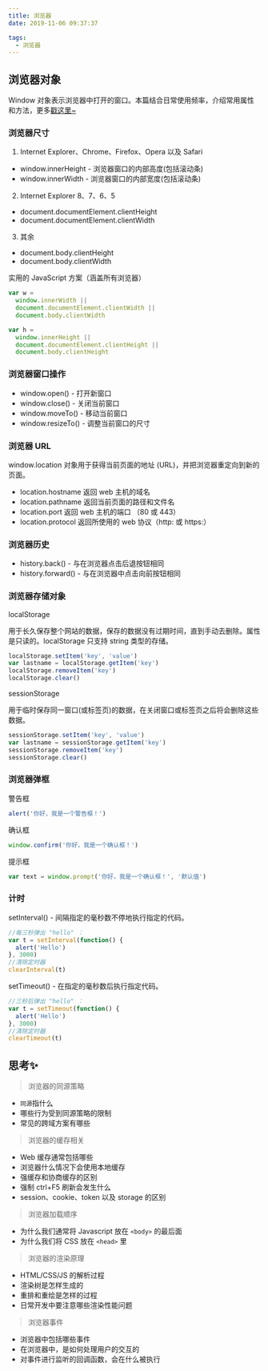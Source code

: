 ```yaml
---
title: 浏览器
date: 2019-11-06 09:37:37

tags:
  - 浏览器
---
```

## 浏览器对象

Window 对象表示浏览器中打开的窗口。本篇结合日常使用频率，介绍常用属性和方法，更多[戳这里~](https://www.runoob.com/jsref/obj-window.html)

### 浏览器尺寸

1. Internet Explorer、Chrome、Firefox、Opera 以及 Safari

- window.innerHeight - 浏览器窗口的内部高度(包括滚动条)
- window.innerWidth - 浏览器窗口的内部宽度(包括滚动条)

2. Internet Explorer 8、7、6、5

- document.documentElement.clientHeight
- document.documentElement.clientWidth

3. 其余
- document.body.clientHeight
- document.body.clientWidth

实用的 JavaScript 方案（涵盖所有浏览器）

```javascript
var w =
  window.innerWidth ||
  document.documentElement.clientWidth ||
  document.body.clientWidth

var h =
  window.innerHeight ||
  document.documentElement.clientHeight ||
  document.body.clientHeight
```

### 浏览器窗口操作

- window.open() - 打开新窗口
- window.close() - 关闭当前窗口
- window.moveTo() - 移动当前窗口
- window.resizeTo() - 调整当前窗口的尺寸

### 浏览器 URL

window.location 对象用于获得当前页面的地址 (URL)，并把浏览器重定向到新的页面。

- location.hostname 返回 web 主机的域名
- location.pathname 返回当前页面的路径和文件名
- location.port 返回 web 主机的端口 （80 或 443）
- location.protocol 返回所使用的 web 协议（http: 或 https:）

### 浏览器历史

- history.back() - 与在浏览器点击后退按钮相同
- history.forward() - 与在浏览器中点击向前按钮相同

### 浏览器存储对象

localStorage

用于长久保存整个网站的数据，保存的数据没有过期时间，直到手动去删除。属性是只读的。localStorage 只支持 string 类型的存储。

```javascript
localStorage.setItem('key', 'value')
var lastname = localStorage.getItem('key')
localStorage.removeItem('key')
localStorage.clear()
```

sessionStorage

用于临时保存同一窗口(或标签页)的数据，在关闭窗口或标签页之后将会删除这些数据。

```javascript
sessionStorage.setItem('key', 'value')
var lastname = sessionStorage.getItem('key')
sessionStorage.removeItem('key')
sessionStorage.clear()
```

### 浏览器弹框

警告框

```javascript
alert('你好，我是一个警告框！')
```

确认框

```javascript
window.confirm('你好，我是一个确认框！')
```

提示框

```javascript
var text = window.prompt('你好，我是一个确认框！', '默认值')
```

### 计时

setInterval() - 间隔指定的毫秒数不停地执行指定的代码。

```javascript
//每三秒弹出 "hello" ：
var t = setInterval(function() {
  alert('Hello')
}, 3000)
//清除定时器
clearInterval(t)
```

setTimeout() - 在指定的毫秒数后执行指定代码。

```javascript
//三秒后弹出 "hello" ：
var t = setTimeout(function() {
  alert('Hello')
}, 3000)
//清除定时器
clearTimeout(t)
```
## 思考✨
> 浏览器的同源策略
- `同源`指什么
- 哪些行为受到同源策略的限制
- 常见的跨域方案有哪些
> 浏览器的缓存相关
- Web 缓存通常包括哪些
- 浏览器什么情况下会使用本地缓存
- 强缓存和协商缓存的区别
- 强制 ctrl+F5 刷新会发生什么
- session、cookie、token 以及 storage 的区别
> 浏览器加载顺序
- 为什么我们通常将 Javascript 放在 `<body>` 的最后面
- 为什么我们将 CSS 放在 `<head>` 里
> 浏览器的渲染原理
- HTML/CSS/JS 的解析过程
- 渲染树是怎样生成的 
- 重排和重绘是怎样的过程
- 日常开发中要注意哪些渲染性能问题
> 浏览器事件
- 浏览器中包括哪些事件
- 在浏览器中，是如何处理用户的交互的
- 对事件进行监听的回调函数，会在什么被执行
